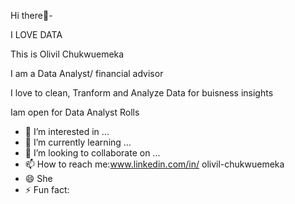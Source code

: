   Hi there👋-

 
 I LOVE DATA

This is Olivil Chukwuemeka

I am a Data Analyst/ financial advisor

I love to clean, Tranform and Analyze Data for buisness insights

Iam open for Data Analyst Rolls

   
- 👀 I’m interested in ...
- 🌱 I’m currently learning ...
- 💞️ I’m looking to collaborate on ...
- 📫 How to reach me:www.linkedin.com/in/
olivil-chukwuemeka
- 😄  She
- ⚡ Fun fact: 
<!---
olivilchukwuemeka/olivilchukwuemeka is a ✨ special ✨ repository because its `README.md` (this file) appears on your GitHub profile.
You can click the Preview link to take a look at your changes.
--->

